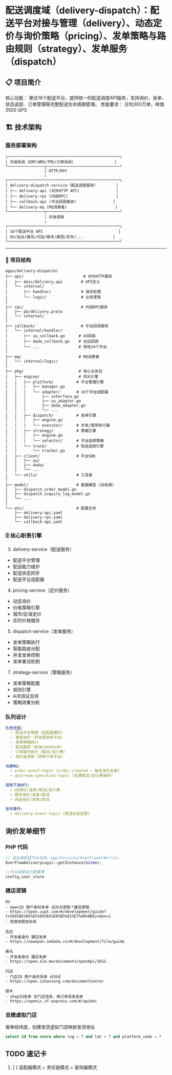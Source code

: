 # 配送调度域（delivery-dispatch）：配送平台对接与管理（delivery）、动态定价与询价策略（pricing）、发单策略与路由规则（strategy）、发单服务（dispatch）

## 📋 项目简介
核心功能： 聚合16个配送平台，提供统一的配送调度API服务，支持询价、发单、状态追踪、订单管理等完整配送生命周期管理。
性能要求： 日均300万单，峰值3500 QPS

## 🏗️ 技术架构

### 服务部署架构
```
┌─────────────────────────────────────────────────┐
│ 外部系统（ERP/WMS/TMS/订单系统）                 │
└────────────────┬────────────────────────────────┘
                 │ HTTP/RPC
                 ↓
┌─────────────────────────────────────────────────┐
│ delivery-dispatch-service（配送调度服务）        │
│ ├── delivery-api (对外HTTP API)                │
│ ├── delivery-rpc (内部RPC)                     │
│ ├── callback-api (平台回调接收)                │
│ └── delivery-mq (MQ消费者)                     │
└────────────────┬────────────────────────────────┘
                 │ 并发调用
                 ↓
┌─────────────────────────────────────────────────┐
│ 16个配送平台 API                                 │
│ UU/达达/蜂鸟/闪送/顺丰/美团/京东/...             │
└─────────────────────────────────────────────────┘
```

---

### 📂 项目结构

```
apps/delivery-dispatch/
├── api/                          # 对外HTTP服务
│   ├── desc/delivery.api        # API定义
│   └── internal/
│       ├── handler/             # 请求处理
│       └── logic/               # 业务逻辑
│
├── rpc/                         # 内部RPC服务
│   ├── pb/delivery.proto
│   └── internal/
│
├── callback/                    # 平台回调接收
│   └── internal/handler/
│       ├── uu_callback.go      # UU回调
│       ├── dada_callback.go    # 达达回调
│       └── ...                 # 其他14个平台
│
├── mq/                         # MQ消费者
│   └── internal/logic/
│
├── pkg/                        # 核心业务包
│   ├── engine/                 # 四大引擎
│   │   ├── platform/          # 平台管理引擎
│   │   │   ├── manager.go
│   │   │   └── adapter/       # 16个平台适配器
│   │   │       ├── interface.go
│   │   │       ├── uu_adapter.go
│   │   │       ├── dada_adapter.go
│   │   │       └── ...
│   │   ├── dispatch/          # 发单引擎
│   │   │   ├── engine.go
│   │   │   └── executor/      # 并发/顺序执行器
│   │   ├── strategy/          # 策略引擎
│   │   │   ├── engine.go
│   │   │   └── selector/      # 平台选择策略
│   │   └── track/             # 轨迹追踪引擎
│   │       └── tracker.go
│   ├── client/                # 平台SDK
│   │   ├── uu/
│   │   ├── dada/
│   │   └── ...
│   └── utils/                 # 工具类
│
├── model/                     # 数据模型（20张表）
│   ├── dispatch_order_model.go
│   ├── dispatch_inquiry_log_model.go
│   └── ...
│
└── etc/                       # 配置文件
    ├── delivery-api.yaml
    ├── delivery-rpc.yaml
    └── callback-api.yaml
```

### 🗄️ 核心职责引擎

3. delivery-service（配送服务）

* 配送平台管理
* 配送能力维护
* 配送状态同步
* 配送平台适配器

4. pricing-service（定价服务）

* 动态询价
* 价格策略引擎
* 城市/区域定价
* 实时价格缓存

5. dispatch-service（发单服务）

* 发单策略执行
* 智能路由分配
* 并发发单控制
* 发单重试机制

7. strategy-service（策略服务）

* 发单策略配置
* 规则引擎
* A/B测试支持
* 策略效果分析

### 队列设计

```yaml
负责范围:
  ✅ 配送平台管理（适配器模式）
  ✅ 智能询价（并发调用多平台）
  ✅ 发单策略执行
  ✅ 配送跟踪（轮询/webhook）
  ✅ 订单操作执行（取消/加小费）
  ✅ 违约金获取（调用下游平台）
  
消费MQ:
  - order-event-topic (order.created → 触发询价发单)
  - upstream-operation-topic (处理取消/加小费操作)
  
调用下游API:
  - UU询价/发单/取消/加小费
  - 顺丰询价/发单/取消
  - 闪送询价/发单/取消
  
发布事件:
  - delivery-event-topic (配送状态变更)
```

## 询价发单细节

### PHP 代码
```php
// 溢出单配送平台实例，app/Services/OverFlowOrder/isv 
OverFlowDeliveryLogic::getInstance($item);

//平台调度运力配置表
config_user_store
```

### 建店逻辑
```text
UU
- openID 商户身份发单 点对点逻辑？建店逻辑
- https://open.uupt.com/#/development/guide?t=%E6%8E%A5%E5%85%A5%E6%B5%81%E7%A8%8B&index=1
- 百度地图坐标系

达达
- 开发者身份 建店发单
- https://newopen.imdada.cn/#/development/file/guide

蜂鸟
- 开发者身份 建店发单
- https://open.ele.me/documents/openApi/1652

闪送
- 门店ID 商户身份发单 点对点
- https://open.ishansong.com/documentCenter

顺丰
- shopId发单 无门店信息，用订单信息发单
- https://openic.sf-express.com/#/apidoc
```

### 自建虚拟门店

推单经纬度，创建发货虚拟门店映射发货地址

```sql
select id from store where lng = ? and lat = ? and platform_code = ?
```

## TODO 速记卡
1. [ ]  适配器模式 + 责任链模式 + 装饰器模式